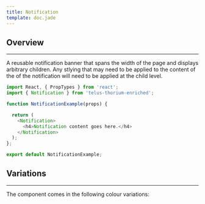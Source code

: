 ```yaml
---
title: Notification
template: doc.jade
---
```


## Overview

---

A reusable notification banner that spans the width of the page and displays arbitrary children.
Any stlying that may need to be applied to the content of the of the notification will need to be applied at the child level.

```js
import React, { PropTypes } from 'react';
import { Notification } from 'telus-thorium-enriched';

function NotificationExample(props) {

  return (
    <Notification>
      <h4>Notification content goes here.</h4>
    </Notification>
  );
};

export default NotificationExample;

```

## Variations

---
The component comes in the following colour variations:

<div id="notificationExample"></div>

<script type="text/babel">

  const exampleNotifications = () => {

    const margins = {
      marginTop: "20px",
      marginBottom: "20px",
    };

    return (
      <ul>
        <li style={margins}>
          <h4>Default</h4>
          <Thorium.Notification>
            <h4>Default - no additional classes</h4>
          </Thorium.Notification>
        </li>
        <li style={margins}>
          <h4>Notification Branded</h4>
          <Thorium.Notification className="notification--branded">
            <h4>.notification--branded</h4>
          </Thorium.Notification>
        </li>
        <li style={margins}>
          <h4>Notification Success</h4>
          <Thorium.Notification className="notification--success">
            <h4>.notification--success</h4>
          </Thorium.Notification>
        </li>
        <li style={margins}>
          <h4>Notification Error</h4>
          <Thorium.Notification className="notification--error">
            <h4>.notification--error</h4>
          </Thorium.Notification>
        </li>
        <li style={margins}>
          <h4>Notification Instructional - same as default styling</h4>
          <Thorium.Notification className="notification--instructional">
            <h4>.notification--instructional</h4>
          </Thorium.Notification>
        </li>
      </ul>
    );
  }

  ReactDOM.render(
    exampleNotifications(),
    document.getElementById('notificationExample')
  );
</script>